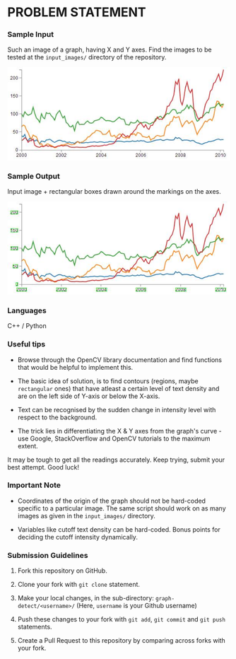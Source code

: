 # PROBLEM STATEMENT

### Sample Input 

Such an image of a graph, having X and Y axes. Find the images to be tested at the `input_images/` directory of the repository.

![alt tag](sample_input.jpg)

### Sample Output 

Input image + rectangular boxes drawn around the markings on the axes.

![alt tag](sample_output.jpg)

### Languages 

C++ / Python

### Useful tips

- Browse through the OpenCV library documentation and find functions that would be helpful to implement this.

- The basic idea of solution, is to find contours (regions, maybe `rectangular` ones) that have atleast a certain level of text density and are on the left side of Y-axis or below the X-axis.

- Text can be recognised by the sudden change in intensity level with respect to the background.

- The trick lies in differentiating the X & Y axes from the graph's curve - use Google, StackOverflow and OpenCV tutorials to the maximum extent.

It may be tough to get all the readings accurately. Keep trying, submit your best attempt. Good luck!

### Important Note

- Coordinates of the origin of the graph should not be hard-coded specific to a particular image. The same script should work on as many images as given in the `input_images/` directory.

- Variables like cutoff text density can be hard-coded. Bonus points for deciding the cutoff intensity dynamically.

### Submission Guidelines

1. Fork this repository on GitHub.

2. Clone your fork with `git clone` statement.

3. Make your local changes, in the sub-directory: `graph-detect/<username>/` (Here, `username` is your Github username)

4. Push these changes to your fork with `git add`, `git commit` and `git push` statements.

5. Create a Pull Request to this repository by comparing across forks with your fork.
